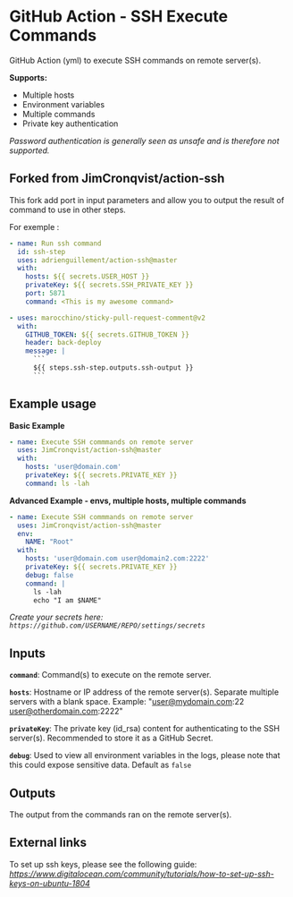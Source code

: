 # GitHub Action - SSH Execute Commands

GitHub Action (yml) to execute SSH commands on remote server(s).

**Supports:** 
- Multiple hosts
- Environment variables
- Multiple commands
- Private key authentication

*Password authentication is generally seen as unsafe and is therefore not supported.*

## Forked from JimCronqvist/action-ssh
This fork add port in input parameters and allow you to output the result of command to use in other steps.

For exemple : 

```yml
- name: Run ssh command
  id: ssh-step
  uses: adrienguillement/action-ssh@master
  with:
    hosts: ${{ secrets.USER_HOST }}
    privateKey: ${{ secrets.SSH_PRIVATE_KEY }}
    port: 5871
    command: <This is my awesome command>

- uses: marocchino/sticky-pull-request-comment@v2
  with:
    GITHUB_TOKEN: ${{ secrets.GITHUB_TOKEN }}
    header: back-deploy
    message: |
      ```
      ${{ steps.ssh-step.outputs.ssh-output }}
      ```
```


## Example usage

**Basic Example** 
```yml
- name: Execute SSH commmands on remote server
  uses: JimCronqvist/action-ssh@master
  with:
    hosts: 'user@domain.com'
    privateKey: ${{ secrets.PRIVATE_KEY }}
    command: ls -lah
```

**Advanced Example - envs, multiple hosts, multiple commands**
```yml
- name: Execute SSH commmands on remote server
  uses: JimCronqvist/action-ssh@master
  env:
    NAME: "Root"
  with:
    hosts: 'user@domain.com user@domain2.com:2222'
    privateKey: ${{ secrets.PRIVATE_KEY }}
    debug: false
    command: |
      ls -lah
      echo "I am $NAME"
```

*Create your secrets here: `https://github.com/USERNAME/REPO/settings/secrets`*

## Inputs

**`command`**:
Command(s) to execute on the remote server.

**`hosts`**: 
Hostname or IP address of the remote server(s). Separate multiple servers with a blank space.
Example: "user@mydomain.com:22 user@otherdomain.com:2222"

**`privateKey`**: The private key (id_rsa) content for authenticating to the SSH server(s). 
Recommended to store it as a GitHub Secret.

**`debug`**: Used to view all environment variables in the logs, please note that this could expose sensitive data. Default as `false`

## Outputs

The output from the commands ran on the remote server(s).

## External links

To set up ssh keys, please see the following guide:
*https://www.digitalocean.com/community/tutorials/how-to-set-up-ssh-keys-on-ubuntu-1804*
